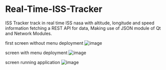 # Real-Time-ISS-Tracker

ISS Tracker track in real time ISS nasa with altitude, longitude and speed information fetching a REST API for data,
Making use of JSON module of Qt and Network Modules.

first screen without menu deployment
![image](https://user-images.githubusercontent.com/93591202/206463354-ac259565-e1e2-4734-9c4f-010decca1841.png)

screen with menu deployment
![image](https://user-images.githubusercontent.com/93591202/206463554-9e388394-528f-48dd-a6ec-dfc9a90f963d.png)

screen running application
![image](https://user-images.githubusercontent.com/93591202/206463681-56de730f-2063-412f-965b-e1a02a98e7ac.png)

